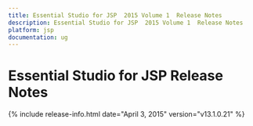 ```yaml
---
title: Essential Studio for JSP  2015 Volume 1  Release Notes  
description: Essential Studio for JSP  2015 Volume 1  Release Notes  
platform: jsp
documentation: ug
---
```


# Essential Studio for JSP  Release Notes  

{% include release-info.html date="April 3, 2015"  version="v13.1.0.21" %} 




